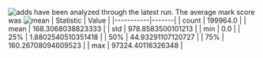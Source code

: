 ![adds](https://img.shields.io/badge/199964-addresses-yellow) have been analyzed through the latest run.
The average mark score was ![mean](https://img.shields.io/badge/~-168-yellow)
| Statistic | Value |
|-----------|-------|
| count | 199964.0 |
| mean | 168.3068038823333 |
| std | 978.8583500101213 |
| min | 0.0 |
| 25% | 1.8802540510351418 |
| 50% | 44.93291107120727 |
| 75% | 160.26708094609523 |
| max | 97324.40116326348 |
